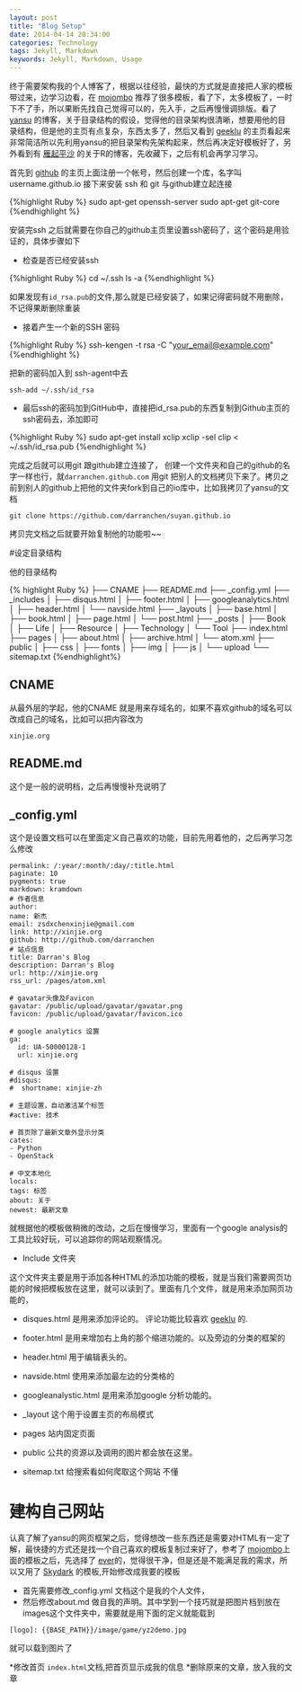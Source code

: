 ```yaml
---
layout: post
title: "Blog Setup"
date: 2014-04-14 20:34:00
categories: Technology
tags: Jekyll, Markdown
keywords: Jekyll, Markdown, Usage
---
```


终于需要架构我的个人博客了，根据以往经验，最快的方式就是直接把人家的模板带过来，边学习边看，在 [mojombo][mojombo] 推荐了很多模板，看了下，太多模板了，一时下不了手，所以果断先找自己觉得可以的，先入手，之后再慢慢调排版。看了[yansu][yansu] 的博客，关于目录结构的假设，觉得他的目录架构很清晰，想要用他的目录结构，但是他的主页有点复杂，东西太多了，然后又看到 [geeklu][geeklu] 的主页看起来非常简洁所以先利用yansu的把目录架构先架构起来，然后再决定好模板好了，另外看到有 [雁起平沙][yanping] 的关于R的博客，先收藏下，之后有机会再学习学习。

首先到 [github][github] 的主页上面注册一个帐号，然后创建一个库，名字叫username.github.io 接下来安装 ssh 和 git 与github建立起连接

{%highlight Ruby %}
sudo apt-get openssh-server
sudo apt-get git-core
{%endhighlight %}

安装完ssh 之后就需要在你自己的github主页里设置ssh密码了，这个密码是用验证的，具体步骤如下

* 检查是否已经安装ssh

{%highlight Ruby %}
cd ~/.ssh
ls -a
{%endhighlight %}

如果发现有`id_rsa.pub`的文件,那么就是已经安装了，如果记得密码就不用删除，不记得果断删除重装

* 接着产生一个新的SSH 密码

{%highlight Ruby %}
ssh-kengen -t rsa -C "your_email@example.com"
{%endhighlight %}

把新的密码加入到 ssh-agent中去

```
ssh-add ~/.ssh/id_rsa
```

* 最后ssh的密码加到GitHub中，直接把id_rsa.pub的东西复制到Github主页的ssh密码去，添加即可

{%highlight Ruby %}
sudo apt-get install xclip
xclip -sel clip < ~/.ssh/id_rsa.pub
{%endhighlight %}

完成之后就可以用git 跟github建立连接了，
创建一个文件夹和自己的github的名字一样也行，就`darranchen.github.com` 用git 把别人的文档拷贝下来了。拷贝之前到别人的github上把他的文件夹fork到自己的io库中，比如我拷贝了yansu的文档

```
git clone https://github.com/darranchen/suyan.github.io
```
拷贝完文档之后就要开始复制他的功能啦\~\~

#设定目录结构

他的目录结构

{% highlight Ruby %}
├── CNAME
├── README.md
├── _config.yml
├── _includes
│   ├── disqus.html
│   ├── footer.html
│   ├── googleanalytics.html
│   ├── header.html
│   └── navside.html
├── _layouts
│   ├── base.html
│   ├── book.html
│   ├── page.html
│   └── post.html
├── _posts
│   ├── Book
│   ├── Life
│   ├── Resource
│   ├── Technology
│   └── Tool
├── index.html
├── pages
│   ├── about.html
│   ├── archive.html
│   └── atom.xml
├── public
│   ├── css
│   ├── fonts
│   ├── img
│   ├── js
│   └── upload
└── sitemap.txt
{%endhighlight%}

## CNAME

从最外层的学起，他的CNAME 就是用来存域名的，如果不喜欢github的域名可以改成自己的域名，比如可以把内容改为

```
xinjie.org
```

## README\.md

这个是一般的说明档，之后再慢慢补充说明了

## \_config.yml

这个是设置文档可以在里面定义自己喜欢的功能，目前先用着他的，之后再学习怎么修改

    permalink: /:year/:month/:day/:title.html
    paginate: 10
    pygments: true
    markdown: kramdown
    # 作者信息
    author: 
    name: 新杰
    email: zsdxchenxinjie@gmail.com
    link: http://xinjie.org
    github: http://github.com/darranchen
    # 站点信息
    title: Darran's Blog 
    description: Darran's Blog
    url: http://xinjie.org
    rss_url: /pages/atom.xml

    # gavatar头像及Favicon
    gavatar: /public/upload/gavatar/gavatar.png
    favicon: /public/upload/gavatar/favicon.ico

    # google analytics 设置
    ga:
      id: UA-50000128-1
      url: xinjie.org

    # disqus 设置
    #disqus:
    #  shortname: xinjie-zh

    # 主题设置，自动激活某个标签
    #active: 技术

    # 首页除了最新文章外显示分类
    cates: 
    - Python
    - OpenStack

    # 中文本地化
    locals:
    tags: 标签
    about: 关于
    newest: 最新文章

就根据他的模板做稍微的改动，之后在慢慢学习，里面有一个google analysis的工具比较好玩，可以追踪你的网站观察情况。

* Include 文件夹

这个文件夹主要是用于添加各种HTML的添加功能的模板，就是当我们需要网页功能的时候把模板放在这里，就可以读到了。里面有几个文件，就是用来添加网页功能的，

* disques.html  是用来添加评论的。 评论功能比较喜欢 [geeklu][geeklu] 的.
* footer.html 是用来增加右上角的那个缩进功能的。以及旁边的分类的框架的
* header.html  用于编辑表头的。
* navside.html  使用来添加最左边的分类格的
* googleanalystic.html 是用来添加google 分析功能的。

* \_layout 这个用于设置主页的布局模式
* pages 站内固定页面
* public 公共的资源以及调用的图片都会放在这里。
* sitemap.txt 给搜索看如何爬取这个网站 不懂

# 建构自己网站

认真了解了yansu的网页框架之后，觉得想改一些东西还是需要对HTML有一定了解，最快捷的方式还是找一个自己喜欢的模板复制过来好了，参考了 [mojombo][mojombo]上面的模板之后，先选择了 [ever][ever]的，觉得很干净，但是还是不能满足我的需求，所以又用了 [Skydark][Skydark] 的模板,开始修改成我要的模板

* 首先需要修改\_config.yml 文档这个是我的个人文件，
* 然后修改about\.md 做自我的声明。其中学到一个技巧就是把图片档到放在images这个文件夹中，需要就是用下面的定义就能载到

```
[logo]: {{BASE_PATH}}/image/game/yz2demo.jpg
```

就可以载到图片了

*修改首页 `index.html`文档,把首页显示成我的信息
*删除原来的文章，放入我的文章

[ever]: http://blog.evercoding.net/
[mojombo]: https://github.com/mojombo/jekyll/wiki/sites
[Skydark]: http://blog.skydark.info/ 
[yansu]: http://yansu.org/2014/02/12/how-to-deploy-a-blog-on-github-by-jekyll.html
[yanping]: http://yanping.me/cn
[geeklu]: http://geeklu.com
[github]: http://github.com
